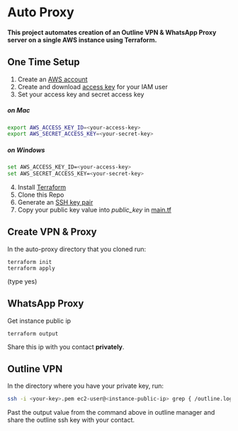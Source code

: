 # Auto Proxy
#### This project automates creation of an Outline VPN & WhatsApp Proxy server on a single AWS instance using Terraform.

## One Time Setup

1. Create an [AWS account](https://aws.amazon.com/)
2. Create and download [access key](https://aws.amazon.com/premiumsupport/knowledge-center/create-access-key/) for your IAM user 
3. Set your access key and secret access key

##### on Mac
```bash
export AWS_ACCESS_KEY_ID=<your-access-key>
export AWS_SECRET_ACCESS_KEY=<your-secret-key>
```

##### on Windows
```bash
set AWS_ACCESS_KEY_ID=<your-access-key>
set AWS_SECRET_ACCESS_KEY=<your-secret-key>
```

4. Install [Terraform](https://developer.hashicorp.com/terraform/downloads)
5. Clone this Repo
6. Generate an [SSH key pair](https://docs.oracle.com/en/cloud/cloud-at-customer/occ-get-started/generate-ssh-key-pair.html)
7. Copy your public key value into <em>public_key</em> in [main.tf](main.tf)

## Create VPN & Proxy

In the auto-proxy directory that you cloned run:
```commandline
terraform init
terraform apply
```
(type yes)

## WhatsApp Proxy
Get instance public ip
```commandline
terraform output
```
Share this ip with you contact <b>privately</b>.

## Outline VPN
In the directory where you have your private key, run:
```bash
ssh -i <your-key>.pem ec2-user@<instance-public-ip> grep { /outline.log
```

Past the output value from the command above in outline manager and share the outline ssh key with your contact.
